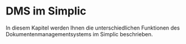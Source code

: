 # DMS im Simplic

In diesem Kapitel werden Ihnen die unterschiedlichen Funktionen des Dokumentenmanagementsystems im Simplic beschrieben.